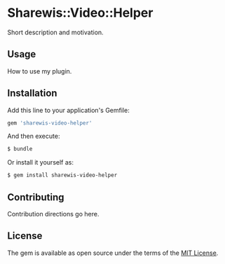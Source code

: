 # Sharewis::Video::Helper
Short description and motivation.

## Usage
How to use my plugin.

## Installation
Add this line to your application's Gemfile:

```ruby
gem 'sharewis-video-helper'
```

And then execute:
```bash
$ bundle
```

Or install it yourself as:
```bash
$ gem install sharewis-video-helper
```

## Contributing
Contribution directions go here.

## License
The gem is available as open source under the terms of the [MIT License](http://opensource.org/licenses/MIT).
